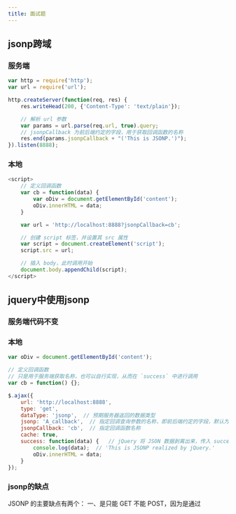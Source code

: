 ```yaml
---
title: 面试题
---
```

## jsonp跨域
### 服务端
``` js
var http = require('http');
var url = require('url');

http.createServer(function(req, res) {
    res.writeHead(200, {'Content-Type': 'text/plain'});

    // 解析 url 参数
    var params = url.parse(req.url, true).query;
    // jsonpCallback 为前后端约定的字段，用于获取回调函数的名称
    res.end(params.jsonpCallback + "('This is JSONP.')");
}).listen(8888);
```

### 本地
``` js
<script>
    // 定义回调函数
    var cb = function(data) {
        var oDiv = document.getElementById('content');
        oDiv.innerHTML = data;
    }

    var url = 'http://localhost:8888?jsonpCallback=cb';

    // 创建 script 标签，并设置其 src 属性
    var script = document.createElement('script');
    script.src = url;

    // 插入 body，此时调用开始
    document.body.appendChild(script);
</script>
```

## jquery中使用jsonp
### 服务端代码不变

### 本地
``` js
var oDiv = document.getElementById('content');

// 定义回调函数
// 只是用于服务端获取名称，也可以自行实现，从而在 `success` 中进行调用
var cb = function() {};

$.ajax({
    url: 'http://localhost:8888',
    type: 'get',
    dataType: 'jsonp',  // 预期服务器返回的数据类型
    jsonp: 'A_callback',  // 指定回调查询参数的名称，即前后端约定的字段，默认为“callback"
    jsonpCallback: 'cb',  // 指定回调函数名称
    cache: true,
    success: function(data) {   // jQuery 将 JSON 数据剥离出来，传入 success 和 error
        console.log(data);  // 'This is JSONP realized by jQuery.'
        oDiv.innerHTML = data;
    }
});
```
### jsonp的缺点
JSONP 的主要缺点有两个：
一、是只能 GET 不能 POST，因为是通过<script>引用的资源，参数全都显式的放在URL里，和 AJAX 没有半毛钱关系。
二、是存在安全隐患，动态插入<script>标签其实就是一种脚本注入，XSS

### HTTP TCP/IP协议
TCP/IP分为四层：链路层，网络层，传输层，应用层
1.链路层：用于处理链接网络的硬件部分。包括控制操作系统，硬件的沈北驱动网卡，及光纤等物理可见部分，硬件上的范畴均在链路层的作用范围之内；
2.网络层：用来处理网络上流动的数据包，数据包是网络传输最小的数据单位。该层规定了通过怎样的路径到达对方的计算机，并把数据包传送给对方。
在与对方计算机进行传输时，网络层所起的作用就是在众多的选项内选择一条传输路线
3.传输层：TCP（传输控制协议） UDP（用户数据包协议）
4.应用层：FTP（文件传输协议） DNS（域名系统HTTP协议）


#### 从服务端到客户端
应用层 -> 传输层（添加TCP头部）-> 网络层 （添加IP头部）-> 链路层（添加以太网头部）

#### 客户端收到之后则一层一层删掉头部

#### IP协议的作用是在茫茫的网海中找到对方
#### TCP协议就是安全的把数据给对方，就是三次握手就是在这个协议内
#### DNS协议就如同人的记忆，当你访问过一个网站的时候，它就会把对方的IP地址记住，下次访问的时候就不用去外网服务器查找对方的IP地址了


### 对原型链的理解
每创建一个函数都会有一个prototype属性，这个属性是一个指针，指向一个对象（通过该构造函数创建实例对象的原型对象）。原型对象是包含特定类型的所有实例共享的属性和方法。原型对象的好处是，可以让所有实例对象共享它所包含的属性和方法。
使用：利用原型让一个引用类型继承另一个引用类型的属性和方法。
每个构造函数都有一个原型对象，原型对象都包含一个指向构造函数想指针(constructor)，而实例对象都包含一个指向原型对象的内部指针(__proto__)。
```js
function animals(){}
// animals.prototype.constructor  指向函数本身
var a1 = new animals();
a1.__proto__ === animals.prototype;  // true
```

### 快速排序
```js
function sortA(arr){
    // 如果只有一位，就没有必要比较
    if(arr.length<=1){
        return arr;
    }
    // 获取中间值的索引
    var len = Math.floor(arr.length/2);
    // 截取中间值
    var cur = arr.splice(len,1);
    // 小于中间值放这里面
    var left = [];
    // 大于的放着里面
    var right = [];
    for(var i=0;i<arr.length;i++){
        // 判断是否大于
        if(cur>arr[i]){
            left.push(arr[i]);
        }else{
            right.push(arr[i]);
        }
    }
    // 通过递归，上一轮比较好的数组合并，并且再次进行比较。
    return sortA(left).concat(cur,sortA(right));
}
```
